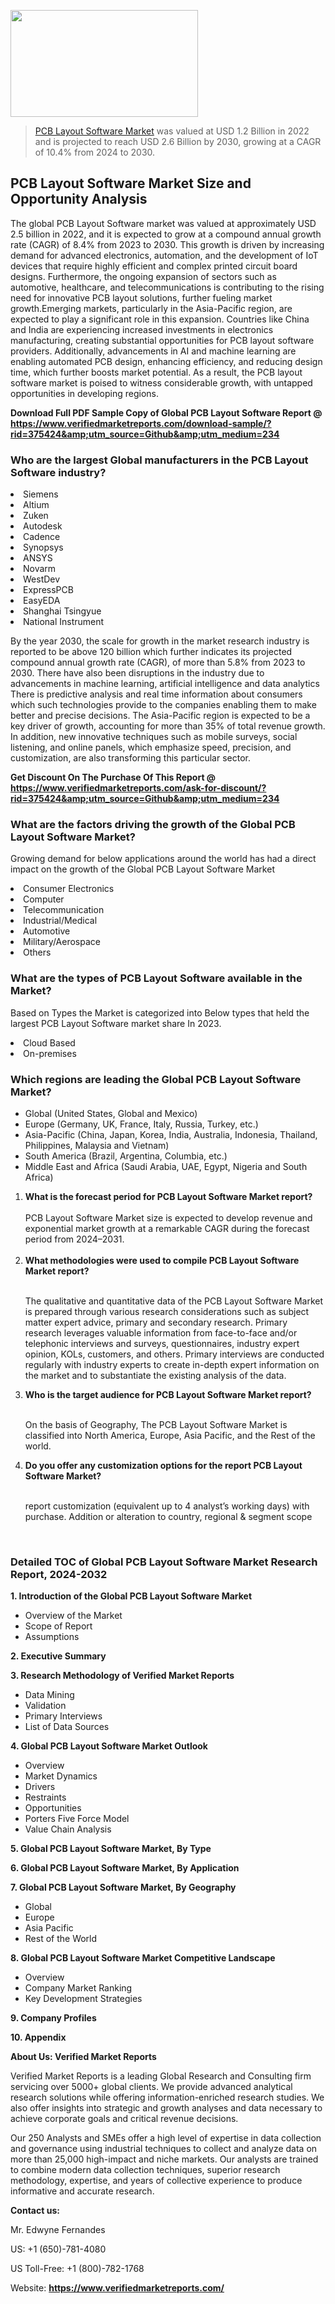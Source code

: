 <img src="https://ffe5etoiles.com/wp-content/uploads/2024/12/MST1-300x171.png" alt="" width="300" height="171" class="alignnone size-medium wp-image-20088" /><blockquote><p><p><a href="https://www.verifiedmarketreports.com/download-sample/?rid=375424&utm_source=Github&utm_medium=234" target="_blank">PCB Layout Software Market</a> was valued at USD 1.2 Billion in 2022 and is projected to reach USD 2.6 Billion by 2030, growing at a CAGR of 10.4% from 2024 to 2030.</p></blockquote><p><h2>PCB Layout Software Market Size and Opportunity Analysis</h2>The global PCB Layout Software market was valued at approximately USD 2.5 billion in 2022, and it is expected to grow at a compound annual growth rate (CAGR) of 8.4% from 2023 to 2030. This growth is driven by increasing demand for advanced electronics, automation, and the development of IoT devices that require highly efficient and complex printed circuit board designs. Furthermore, the ongoing expansion of sectors such as automotive, healthcare, and telecommunications is contributing to the rising need for innovative PCB layout solutions, further fueling market growth.Emerging markets, particularly in the Asia-Pacific region, are expected to play a significant role in this expansion. Countries like China and India are experiencing increased investments in electronics manufacturing, creating substantial opportunities for PCB layout software providers. Additionally, advancements in AI and machine learning are enabling automated PCB design, enhancing efficiency, and reducing design time, which further boosts market potential. As a result, the PCB layout software market is poised to witness considerable growth, with untapped opportunities in developing regions.</p><p class=""><strong>Download Full PDF Sample Copy of Global PCB Layout Software Report @ <a href="https://www.verifiedmarketreports.com/download-sample/?rid=375424&amp;utm_source=Github&amp;utm_medium=234" target="_blank">https://www.verifiedmarketreports.com/download-sample/?rid=375424&amp;utm_source=Github&amp;utm_medium=234</a></strong></p><h3 id="" class="">Who are the largest Global manufacturers in the PCB Layout Software industry?</h3><p><li>Siemens</li><li> Altium</li><li> Zuken</li><li> Autodesk</li><li> Cadence</li><li> Synopsys</li><li> ANSYS</li><li> Novarm</li><li> WestDev</li><li> ExpressPCB</li><li> EasyEDA</li><li> Shanghai Tsingyue</li><li> National Instrument</li></p><div class=""><div class="" dir="" data-message-author-role="" data-message-id="" data-message-model-slug=""><div class=""><div class=""><div class=""><div class="" dir="" data-message-author-role="" data-message-id="" data-message-model-slug=""><div class=""><div class=""><p>By the year 2030, the scale for growth in the market research industry is reported to be above 120 billion which further indicates its projected compound annual growth rate (CAGR), of more than 5.8% from 2023 to 2030. There have also been disruptions in the industry due to advancements in machine learning, artificial intelligence and data analytics There is predictive analysis and real time information about consumers which such technologies provide to the companies enabling them to make better and precise decisions. The Asia-Pacific region is expected to be a key driver of growth, accounting for more than 35% of total revenue growth. In addition, new innovative techniques such as mobile surveys, social listening, and online panels, which emphasize speed, precision, and customization, are also transforming this particular sector.</p><p><strong>Get Discount On The Purchase Of This Report @&nbsp; <a href="https://www.verifiedmarketreports.com/ask-for-discount/?rid=375424&amp;utm_source=Github&amp;utm_medium=234" target="_blank">https://www.verifiedmarketreports.com/ask-for-discount/?rid=375424&amp;utm_source=Github&amp;utm_medium=234</a></strong></p></div></div></div></div></div></div></div></div><h3 id="" class="">What are the factors driving the growth of the Global PCB Layout Software Market?</h3><p id="" class="">Growing demand for below applications around the world has had a direct impact on the growth of the Global PCB Layout Software Market</p><p id="" class=""><li>Consumer Electronics</li><li> Computer</li><li> Telecommunication</li><li> Industrial/Medical</li><li> Automotive</li><li> Military/Aerospace</li><li> Others</li></p><h3 id="" class="">What are the types of PCB Layout Software available in the Market?</h3><p id="" class="">Based on Types the Market is categorized into Below types that held the largest PCB Layout Software market share In 2023.</p><p id="" class=""><li>Cloud Based</li><li> On-premises</li></p><h3 id="" class="">Which regions are leading the Global PCB Layout Software Market?</h3><ul><li>Global (United States, Global and Mexico)</li><li>Europe (Germany, UK, France, Italy, Russia, Turkey, etc.)</li><li>Asia-Pacific (China, Japan, Korea, India, Australia, Indonesia, Thailand, Philippines, Malaysia and Vietnam)</li><li>South America (Brazil, Argentina, Columbia, etc.)</li><li>Middle East and Africa (Saudi Arabia, UAE, Egypt, Nigeria and South Africa)</li></ul><p><ol><li><strong>What is the forecast period for PCB Layout Software Market report?<br /></strong><br /><span data-sheets-root="1" data-sheets-value="{&quot;1&quot;:2,&quot;2&quot;:&quot;XXXX size is expected to develop revenue and exponential market growth at a remarkable CAGR during the forecast period from 2024&ndash;2030.&quot;}" data-sheets-userformat="{&quot;2&quot;:12674,&quot;4&quot;:{&quot;1&quot;:2,&quot;2&quot;:16776960},&quot;10&quot;:2,&quot;11&quot;:0,&quot;15&quot;:&quot;Arial&quot;,&quot;16&quot;:12}">PCB Layout Software Market size is expected to develop revenue and exponential market growth at a remarkable CAGR during the forecast period from 2024&ndash;2031.</span><br /><br /></li><li><strong>What methodologies were used to compile PCB Layout Software Market report?<br /><br /></strong><p>The qualitative and quantitative data of the&nbsp;PCB Layout Software Market is prepared through various research considerations such as subject matter expert advice, primary and secondary research. Primary research leverages valuable information from face-to-face and/or telephonic interviews and surveys, questionnaires, industry expert opinion, KOLs, customers, and others. Primary interviews are conducted regularly with industry experts to create in-depth expert information on the market and to substantiate the existing analysis of the data.&nbsp;</p></li><li><strong>Who is the target audience for PCB Layout Software Market report?<br /><br /></strong><p>On the basis of Geography, The&nbsp;PCB Layout Software Market is classified into North America, Europe, Asia Pacific, and the Rest of the world.</p></li><li><strong>Do you offer any customization options for the report PCB Layout Software Market?<br /><br /></strong><p>report customization (equivalent up to 4 analyst&rsquo;s working days) with purchase. Addition or alteration to country, regional &amp; segment scope</p><p>&nbsp;</p></li></ol></p><h3 id="" class="">Detailed TOC of Global PCB Layout Software Market Research Report, 2024-2032</h3><p id="" class=""><strong>1. Introduction of the Global PCB Layout Software Market</strong></p><ul><li>Overview of the Market</li><li>Scope of Report</li><li>Assumptions</li></ul><p id="" class=""><strong>2. Executive Summary</strong></p><p id="" class=""><strong>3. Research Methodology of&nbsp;Verified Market Reports</strong></p><ul><li>Data Mining</li><li>Validation</li><li>Primary Interviews</li><li>List of Data Sources</li></ul><p id="" class=""><strong>4. Global PCB Layout Software Market Outlook</strong></p><ul><li>Overview</li><li>Market Dynamics</li><li>Drivers</li><li>Restraints</li><li>Opportunities</li><li>Porters Five Force Model</li><li>Value Chain Analysis</li></ul><p id="" class=""><strong>5. Global PCB Layout Software Market, By&nbsp;Type</strong></p><p id="" class=""><strong>6. Global PCB Layout Software Market, By Application</strong></p><p id="" class=""><strong>7. Global PCB Layout Software Market, By Geography</strong></p><ul><li>Global</li><li>Europe</li><li>Asia Pacific</li><li>Rest of the World</li></ul><p id="" class=""><strong>8. Global PCB Layout Software Market Competitive Landscape</strong></p><ul><li>Overview</li><li>Company Market Ranking</li><li>Key Development Strategies</li></ul><p id="" class=""><strong>9. Company Profiles</strong></p><p id="" class=""><strong>10. Appendix</strong></p><p id="" class=""><strong>About Us: Verified Market Reports</strong></p><p id="" class="">Verified Market Reports is a leading Global Research and Consulting firm servicing over 5000+ global clients. We provide advanced analytical research solutions while offering information-enriched research studies. We also offer insights into strategic and growth analyses and data necessary to achieve corporate goals and critical revenue decisions.</p><p id="" class="">Our 250 Analysts and SMEs offer a high level of expertise in data collection and governance using industrial techniques to collect and analyze data on more than 25,000 high-impact and niche markets. Our analysts are trained to combine modern data collection techniques, superior research methodology, expertise, and years of collective experience to produce informative and accurate research.</p><p id="" class=""><strong>Contact us:</strong></p><p id="" class="">Mr. Edwyne Fernandes</p><p id="" class="">US: +1 (650)-781-4080</p><p id="" class="">US Toll-Free: +1 (800)-782-1768</p><p id="" class="">Website: <a target="" data-test-app-aware-link=""><strong>https://www.verifiedmarketreports.com/</strong></a></p>
